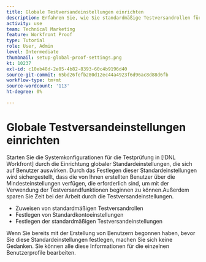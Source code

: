 ```yaml
---
title: Globale Testversandeinstellungen einrichten
description: Erfahren Sie, wie Sie standardmäßige Testversandrollen für Benutzer einrichten. Standardeinstellungen für Testnachrichten; und standardmäßigen Testversandeinstellungen für Testsendungen.
activity: use
team: Technical Marketing
feature: Workfront Proof
type: Tutorial
role: User, Admin
level: Intermediate
thumbnail: setup-global-proof-settings.png
kt: 10237
exl-id: c10eb48d-2e05-4b82-8393-60c4b9196d40
source-git-commit: 65bd26fefb280d12ec44a4923f6d96ac8d88d6fb
workflow-type: tm+mt
source-wordcount: '113'
ht-degree: 0%

---
```


# Globale Testversandeinstellungen einrichten

Starten Sie die Systemkonfigurationen für die Testprüfung in [!DNL Workfront] durch die Einrichtung globaler Standardeinstellungen, die sich auf Benutzer auswirken. Durch das Festlegen dieser Standardeinstellungen wird sichergestellt, dass die von Ihnen erstellten Benutzer über die Mindesteinstellungen verfügen, die erforderlich sind, um mit der Verwendung der Testversandfunktionen beginnen zu können.Außerdem sparen Sie Zeit bei der Arbeit durch die Testversandeinstellungen.

* Zuweisen von standardmäßigen Testversandrollen
* Festlegen von Standardkontoeinstellungen
* Festlegen der standardmäßigen Testversandeinstellungen

Wenn Sie bereits mit der Erstellung von Benutzern begonnen haben, bevor Sie diese Standardeinstellungen festlegen, machen Sie sich keine Gedanken. Sie können alle diese Informationen für die einzelnen Benutzerprofile bearbeiten.
